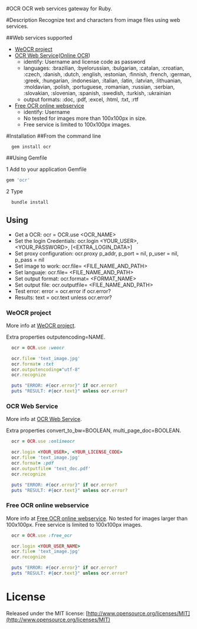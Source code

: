 #OCR
 OCR web services gateway for Ruby.

#Description
  Recognize text and characters from image files using web services.

##Web services supported
  - [WeOCR project](http://weocr.ocrgrid.org/)
  - [OCR Web Service](http://www.ocrwebservice.com/)([Online OCR](http://www.onlineocr.net/))
    * identify: Username and license code as password
    * languages: :brazilian, :byelorussian, :bulgarian, :catalan, :croatian, :czech, :danish, :dutch, :english, :estonian, :finnish, :french, :german, :greek, :hungarian, :indonesian, :italian, :latin, :latvian, :lithuanian, :moldavian, :polish, :portuguese, :romanian, :russian, :serbian, :slovakian, :slovenian, :spanish, :swedish, :turkish, :ukrainian
    * output formats: :doc, :pdf, :excel, :html, :txt, :rtf
  - [Free OCR online webservice](http://www.free-ocr.co.uk/)
    * identify: Username
    * No tested for images more than 100x100px in size.
    * Free service is limited to 100x100px images.

#Installation
##From the command line

```shell
  gem install ocr
```

##Using Gemfile

1 Add to your application Gemfile

```ruby
gem 'ocr'
```

2 Type

```shell
  bundle install
```

## Using
  - Get a OCR: ocr = OCR.use <OCR_NAME>
  - Set the login Credentials: ocr.login <YOUR_USER>, <YOUR_PASSWORD>, [<EXTRA_LOGIN_DATA>]
  - Set proxy configuration: ocr.proxy p_addr, p_port = nil, p_user = nil, p_pass = nil
  - Set image to work: ocr.file= <FILE_NAME_AND_PATH>
  - Set languaje: ocr.file= <FILE_NAME_AND_PATH>
  - Set output format: ocr.format= <FORMAT_NAME>
  - Set output file: ocr.outputfile= <FILE_NAME_AND_PATH>
  - Test error: error = ocr.error if ocr.error?
  - Results: text = ocr.text unless ocr.error?

### WeOCR project
  More info at [WeOCR project](http://weocr.ocrgrid.org/).

  Extra properties outputencoding=NAME.

```ruby
  ocr = OCR.use :weocr

  ocr.file= 'text_image.jpg'
  ocr.format= :txt
  ocr.outputencoding="utf-8"
  ocr.recognize

  puts "ERROR: #{ocr.error}" if ocr.error?
  puts "RESULT: #{ocr.text}" unless ocr.error?
```

### OCR Web Service
  More info at [OCR Web Service](http://www.ocrwebservice.com/).

  Extra properties convert_to_bw=BOOLEAN, multi_page_doc=BOOLEAN.

```ruby
  ocr = OCR.use :onlineocr

  ocr.login <YOUR_USER>, <YOUR_LICENSE_CODE>
  ocr.file= 'text_image.jpg'
  ocr.format= :pdf
  ocr.outputfile= 'text_doc.pdf'
  ocr.recognize

  puts "ERROR: #{ocr.error}" if ocr.error?
  puts "RESULT: #{ocr.text}" unless ocr.error?
```

### Free OCR online webservice
  More info at [Free OCR online webservice](http://www.free-ocr.co.uk/). No tested for images larger than 100x100px. Free service is limited to 100x100px images.

```ruby
  ocr = OCR.use :free_ocr

  ocr.login <YOUR_USER_NAME>
  ocr.file= 'text_image.jpg'
  ocr.recognize

  puts "ERROR: #{ocr.error}" if ocr.error?
  puts "RESULT: #{ocr.text}" unless ocr.error?
```

# License
Released under the MIT license: [http://www.opensource.org/licenses/MIT](http://www.opensource.org/licenses/MIT)
